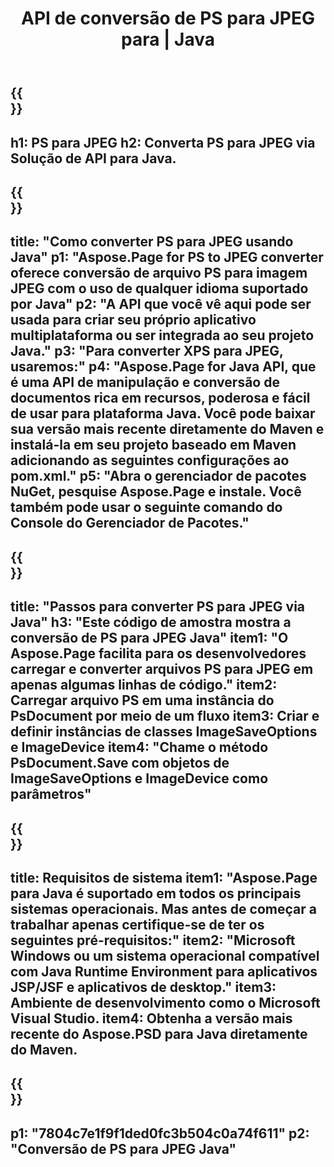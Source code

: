 ﻿---
translation: true
template: /_templates/_conversion-child-java.md
title: API de conversão de PS para JPEG para | Java
url: /java/conversion/ps-to-jpeg/
description: Exemplo de código de conversão Java para formato PS para arquivo JPEG. Use este código de exemplo para converter PS para JPEG em qualquer aplicativo baseado em Java Web ou Desktop.
informat: PS
outformat: JPEG
otherformats: XPS EPS
---

{{<section banner>}}
---
h1: PS para JPEG
h2: Converta PS para JPEG via Solução de API para Java.
---

{{<section overview>}}
---
title: "Como converter PS para JPEG usando Java"
p1: "Aspose.Page for PS to JPEG converter oferece conversão de arquivo PS para imagem JPEG com o uso de qualquer idioma suportado por Java"
p2: "A API que você vê aqui pode ser usada para criar seu próprio aplicativo multiplataforma ou ser integrada ao seu projeto Java."
p3: "Para converter XPS para JPEG, usaremos:"
p4: "Aspose.Page for Java API, que é uma API de manipulação e conversão de documentos rica em recursos, poderosa e fácil de usar para plataforma Java. Você pode baixar sua versão mais recente diretamente do Maven e instalá-la em seu projeto baseado em Maven adicionando as seguintes configurações ao pom.xml."
p5: "Abra o gerenciador de pacotes NuGet, pesquise Aspose.Page e instale. Você também pode usar o seguinte comando do Console do Gerenciador de Pacotes."
---

{{<section feature1>}}
---
title: "Passos para converter PS para JPEG via Java"
h3: "Este código de amostra mostra a conversão de PS para JPEG Java"
item1: "O Aspose.Page facilita para os desenvolvedores carregar e converter arquivos PS para JPEG em apenas algumas linhas de código."
item2: Carregar arquivo PS em uma instância do PsDocument por meio de um fluxo
item3: Criar e definir instâncias de classes ImageSaveOptions e ImageDevice
item4: "Chame o método PsDocument.Save com objetos de ImageSaveOptions e ImageDevice como parâmetros"
---

{{<section feature2>}}
---
title: Requisitos de sistema
item1: "Aspose.Page para Java é suportado em todos os principais sistemas operacionais. Mas antes de começar a trabalhar apenas certifique-se de ter os seguintes pré-requisitos:"
item2: "Microsoft Windows ou um sistema operacional compatível com Java Runtime Environment para aplicativos JSP/JSF e aplicativos de desktop."
item3: Ambiente de desenvolvimento como o Microsoft Visual Studio.
item4: Obtenha a versão mais recente do Aspose.PSD para Java diretamente do Maven.
---

{{<section gist>}}
---
p1: "7804c7e1f9f1ded0fc3b504c0a74f611"
p2: "Conversão de PS para JPEG Java"
---
